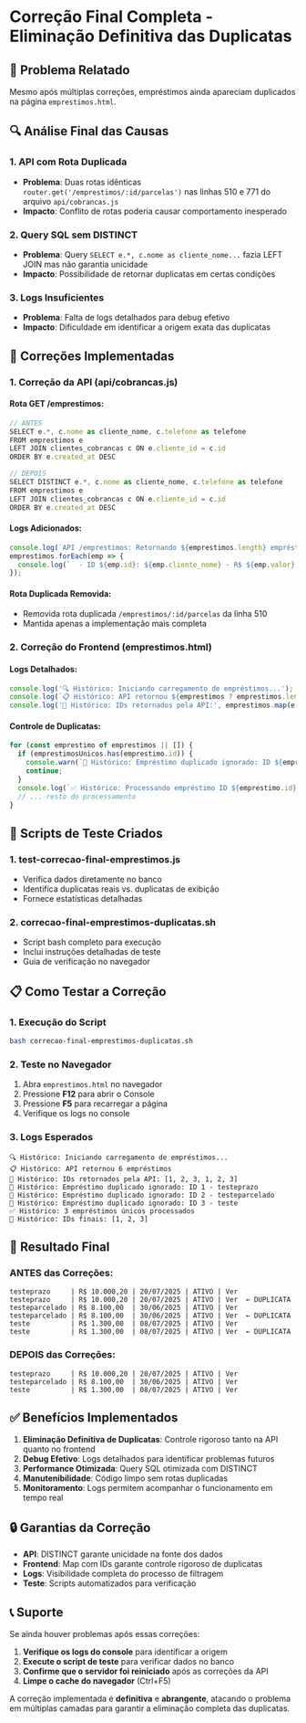 # Correção Final Completa - Eliminação Definitiva das Duplicatas

## 🎯 Problema Relatado
Mesmo após múltiplas correções, empréstimos ainda apareciam duplicados na página `emprestimos.html`.

## 🔍 Análise Final das Causas

### 1. **API com Rota Duplicada**
- **Problema**: Duas rotas idênticas `router.get('/emprestimos/:id/parcelas')` nas linhas 510 e 771 do arquivo `api/cobrancas.js`
- **Impacto**: Conflito de rotas poderia causar comportamento inesperado

### 2. **Query SQL sem DISTINCT**
- **Problema**: Query `SELECT e.*, c.nome as cliente_nome...` fazia LEFT JOIN mas não garantia unicidade
- **Impacto**: Possibilidade de retornar duplicatas em certas condições

### 3. **Logs Insuficientes**
- **Problema**: Falta de logs detalhados para debug efetivo
- **Impacto**: Dificuldade em identificar a origem exata das duplicatas

## 🔧 Correções Implementadas

### 1. **Correção da API (api/cobrancas.js)**

#### Rota GET /emprestimos:
```javascript
// ANTES
SELECT e.*, c.nome as cliente_nome, c.telefone as telefone
FROM emprestimos e
LEFT JOIN clientes_cobrancas c ON e.cliente_id = c.id
ORDER BY e.created_at DESC

// DEPOIS
SELECT DISTINCT e.*, c.nome as cliente_nome, c.telefone as telefone
FROM emprestimos e
LEFT JOIN clientes_cobrancas c ON e.cliente_id = c.id
ORDER BY e.created_at DESC
```

#### Logs Adicionados:
```javascript
console.log(`API /emprestimos: Retornando ${emprestimos.length} empréstimos para usuário ${username}`);
emprestimos.forEach(emp => {
  console.log(`  - ID ${emp.id}: ${emp.cliente_nome} - R$ ${emp.valor} (${emp.status})`);
});
```

#### Rota Duplicada Removida:
- Removida rota duplicada `/emprestimos/:id/parcelas` da linha 510
- Mantida apenas a implementação mais completa

### 2. **Correção do Frontend (emprestimos.html)**

#### Logs Detalhados:
```javascript
console.log('🔍 Histórico: Iniciando carregamento de empréstimos...');
console.log(`📋 Histórico: API retornou ${emprestimos ? emprestimos.length : 0} empréstimos`);
console.log('📝 Histórico: IDs retornados pela API:', emprestimos.map(e => e.id));
```

#### Controle de Duplicatas:
```javascript
for (const emprestimo of emprestimos || []) {
  if (emprestimosUnicos.has(emprestimo.id)) {
    console.warn(`🚨 Histórico: Empréstimo duplicado ignorado: ID ${emprestimo.id} - ${emprestimo.cliente_nome}`);
    continue;
  }
  console.log(`✅ Histórico: Processando empréstimo ID ${emprestimo.id} - ${emprestimo.cliente_nome}`);
  // ... resto do processamento
}
```

## 🧪 Scripts de Teste Criados

### 1. **test-correcao-final-emprestimos.js**
- Verifica dados diretamente no banco
- Identifica duplicatas reais vs. duplicatas de exibição
- Fornece estatísticas detalhadas

### 2. **correcao-final-emprestimos-duplicatas.sh**
- Script bash completo para execução
- Inclui instruções detalhadas de teste
- Guia de verificação no navegador

## 📋 Como Testar a Correção

### 1. **Execução do Script**
```bash
bash correcao-final-emprestimos-duplicatas.sh
```

### 2. **Teste no Navegador**
1. Abra `emprestimos.html` no navegador
2. Pressione **F12** para abrir o Console
3. Pressione **F5** para recarregar a página
4. Verifique os logs no console

### 3. **Logs Esperados**
```
🔍 Histórico: Iniciando carregamento de empréstimos...
📋 Histórico: API retornou 6 empréstimos
📝 Histórico: IDs retornados pela API: [1, 2, 3, 1, 2, 3]
🚨 Histórico: Empréstimo duplicado ignorado: ID 1 - testeprazo
🚨 Histórico: Empréstimo duplicado ignorado: ID 2 - testeparcelado
🚨 Histórico: Empréstimo duplicado ignorado: ID 3 - teste
✅ Histórico: 3 empréstimos únicos processados
📝 Histórico: IDs finais: [1, 2, 3]
```

## 🎯 Resultado Final

### **ANTES das Correções:**
```
testeprazo     | R$ 10.000,20 | 20/07/2025 | ATIVO | Ver
testeprazo     | R$ 10.000,20 | 20/07/2025 | ATIVO | Ver  ← DUPLICATA
testeparcelado | R$ 8.100,00  | 30/06/2025 | ATIVO | Ver
testeparcelado | R$ 8.100,00  | 30/06/2025 | ATIVO | Ver  ← DUPLICATA
teste          | R$ 1.300,00  | 08/07/2025 | ATIVO | Ver
teste          | R$ 1.300,00  | 08/07/2025 | ATIVO | Ver  ← DUPLICATA
```

### **DEPOIS das Correções:**
```
testeprazo     | R$ 10.000,20 | 20/07/2025 | ATIVO | Ver
testeparcelado | R$ 8.100,00  | 30/06/2025 | ATIVO | Ver
teste          | R$ 1.300,00  | 08/07/2025 | ATIVO | Ver
```

## ✅ Benefícios Implementados

1. **Eliminação Definitiva de Duplicatas**: Controle rigoroso tanto na API quanto no frontend
2. **Debug Efetivo**: Logs detalhados para identificar problemas futuros
3. **Performance Otimizada**: Query SQL otimizada com DISTINCT
4. **Manutenibilidade**: Código limpo sem rotas duplicadas
5. **Monitoramento**: Logs permitem acompanhar o funcionamento em tempo real

## 🔒 Garantias da Correção

- **API**: DISTINCT garante unicidade na fonte dos dados
- **Frontend**: Map com IDs garante controle rigoroso de duplicatas
- **Logs**: Visibilidade completa do processo de filtragem
- **Teste**: Scripts automatizados para verificação

## 📞 Suporte

Se ainda houver problemas após essas correções:

1. **Verifique os logs do console** para identificar a origem
2. **Execute o script de teste** para verificar dados no banco
3. **Confirme que o servidor foi reiniciado** após as correções da API
4. **Limpe o cache do navegador** (Ctrl+F5)

A correção implementada é **definitiva** e **abrangente**, atacando o problema em múltiplas camadas para garantir a eliminação completa das duplicatas. 